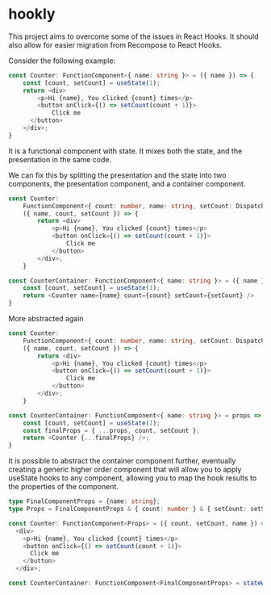 # hookly

This project aims to overcome some of the issues in React Hooks.  It should also allow for easier migration from Recompose to React Hooks.

Consider the following example:

```TypeScript
const Counter: FunctionComponent<{ name: string }> = ({ name }) => {
    const [count, setCount] = useState(1);
    return <div>
        <p>Hi {name}, You clicked {count} times</p>
        <button onClick={() => setCount(count + 1)}>
            Click me
      </button>
    </div>;
}
```

It is a functional component with state.  It mixes both the state, and the presentation in the same code.

We can fix this by splitting the presentation and the state into two components, the presentation component, and a container component.

```TypeScript
const Counter:
    FunctionComponent<{ count: number, name: string, setCount: Dispatch<SetStateAction<number>> }> =
    ({ name, count, setCount }) => {
        return <div>
            <p>Hi {name}, You clicked {count} times</p>
            <button onClick={() => setCount(count + 1)}>
                Click me
            </button>
        </div>;
    }

const CounterContainer: FunctionComponent<{ name: string }> = ({ name }) => {
    const [count, setCount] = useState(1);
    return <Counter name={name} count={count} setCount={setCount} />
}
```

More abstracted again

```TypeScript
const Counter:
    FunctionComponent<{ count: number, name: string, setCount: Dispatch<SetStateAction<number>> }> =
    ({ name, count, setCount }) => {
        return <div>
            <p>Hi {name}, You clicked {count} times</p>
            <button onClick={() => setCount(count + 1)}>
                Click me
            </button>
        </div>;
    }

const CounterContainer: FunctionComponent<{ name: string }> = props => {
    const [count, setCount] = useState(1);
    const finalProps = { ...props, count, setCount };
    return <Counter {...finalProps} />;
}
```

It is possible to abstract the container component further, eventually creating a generic higher order component that will allow you to apply useState hooks to any component, allowing you to map the hook results to the properties of the component.

```TypeScript
type FinalComponentProps = {name: string};
type Props = FinalComponentProps & { count: number } & { setCount: setState<number> };

const Counter: FunctionComponent<Props> = ({ count, setCount, name }) =>
  <div>
    <p>Hi {name}, You clicked {count} times</p>
    <button onClick={() => setCount(count + 1)}>
      Click me
    </button>
  </div>;

const CounterContainer: FunctionComponent<FinalComponentProps> = stateWrapper(1, ([count, setCount]) => ({ count, setCount }))(Counter);
```
